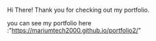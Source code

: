 
Hi There!
Thank you for checking out my portfolio.

you can see my portfolio here :"https://mariumtech2000.github.io/portfolio2/"

